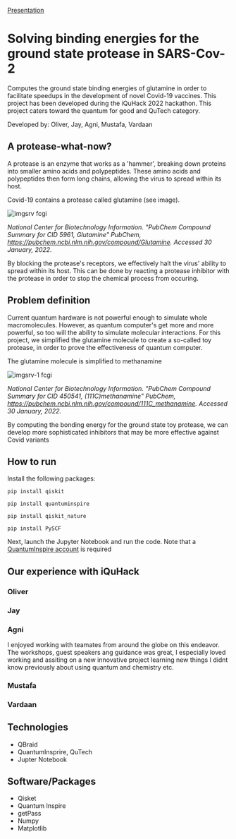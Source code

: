 [Presentation](https://docs.google.com/presentation/d/1nQ6jEULpBLEJL_xdE9jlFi61gCe786L6GbkFQqGCZh0/edit?usp=sharing)
# Solving binding energies for the ground state protease in SARS-Cov-2
Computes the ground state binding energies of glutamine in order to facilitate speedups in the development of novel Covid-19 vaccines. This project has been developed during the iQuHack 2022 hackathon. This project caters toward the quantum for good and QuTech category.

Developed by: Oliver, Jay, Agni, Mustafa, Vardaan

## A protease-what-now?

A protease is an enzyme that works as a 'hammer', breaking down proteins into smaller amino acids and polypeptides. These amino acids and polypeptides then form long chains, allowing the virus to spread within its host.

Covid-19 contains a protease called glutamine (see image).

![imgsrv fcgi](https://user-images.githubusercontent.com/78431611/151695110-292973a7-323c-4388-aeaa-1ee40cb041fe.png)

*National Center for Biotechnology Information. "PubChem Compound Summary for CID 5961, Glutamine" PubChem, https://pubchem.ncbi.nlm.nih.gov/compound/Glutamine. Accessed 30 January, 2022.*

By blocking the protease's receptors, we effectively halt the virus' ability to spread within its host. This can be done by reacting a protease inhibitor with the protease in order to stop the chemical process from occuring.

## Problem definition

Current quantum hardware is not powerful enough to simulate whole macromolecules. However, as quantum computer's get more and more powerful, so too will the ability to simulate molecular interactions. For this project, we simplified the glutamine molecule to create a so-called toy protease, in order to prove the effectiveness of quantum computer.

The glutamine molecule is simplified to methanamine

![imgsrv-1 fcgi](https://user-images.githubusercontent.com/78431611/151696812-1dba07fd-bac0-4957-9196-ea9fd54ca044.png)

*National Center for Biotechnology Information. "PubChem Compound Summary for CID 450541, (111C)methanamine" PubChem, https://pubchem.ncbi.nlm.nih.gov/compound/111C_methanamine. Accessed 30 January, 2022.*

By computing the bonding energy for the ground state toy protease, we can develop more sophisticated inhibitors that may be more effective against Covid variants

## How to run

Install the following packages:
```
pip install qiskit
```
```
pip install quantuminspire
```
```
pip install qiskit_nature
```
```
pip install PySCF
```
Next, launch the Jupyter Notebook and run the code. Note that a [QuantumInspire account](https://www.quantum-inspire.com/account/create/) is required

## Our experience with iQuHack

### Oliver


### Jay


### Agni
I enjoyed working with teamates from around the globe on this endeavor. The workshops, guest speakers ang guidance was great, I especially loved working and assiting on a new innovative project learning new things I didnt know previously about using quantum and chemistry etc. 

### Mustafa


### Vardaan


## Technologies
- QBraid
- QuantumInsprire, QuTech
- Jupter Notebook

## Software/Packages
- Qisket
- Quantum Inspire
- getPass
- Numpy
- Matplotlib

